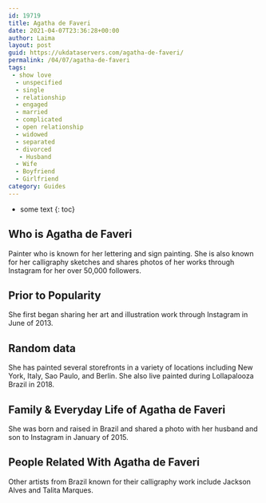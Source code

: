```yaml
---
id: 19719
title: Agatha de Faveri
date: 2021-04-07T23:36:28+00:00
author: Laima
layout: post
guid: https://ukdataservers.com/agatha-de-faveri/
permalink: /04/07/agatha-de-faveri
tags:
 - show love
  - unspecified
  - single
  - relationship
  - engaged
  - married
  - complicated
  - open relationship
  - widowed
  - separated
  - divorced
   - Husband
  - Wife
  - Boyfriend
  - Girlfriend
category: Guides
---
```


* some text
{: toc}


## Who is Agatha de Faveri
                  
                  
                  
Painter who is known for her lettering and sign painting. She is also known for her calligraphy sketches and shares photos of her works through Instagram for her over 50,000 followers. 
                  
              
            
              
            
                
                
                
## Prior to Popularity
                  
                  
                  
She first began sharing her art and illustration work through Instagram in June of 2013. 
                  
              
            
              
            
                
                
                
## Random data
                  
                  
                  
She has painted several storefronts in a variety of locations including New York, Italy, Sao Paulo, and Berlin. She also live painted during Lollapalooza Brazil in 2018. 
                  
              
            
              
            
                
                
                
## Family & Everyday Life of Agatha de Faveri
                  
                  
                  
She was born and raised in Brazil and shared a photo with her husband and son to Instagram in January of 2015. 
                  
              
            
              
            
                
                
                
## People Related With Agatha de Faveri
                  
                  
                  
Other artists from Brazil known for their calligraphy work include Jackson Alves and Talita Marques. 
                  
              
            
              
            
                
              
            
              
              
            
            
              
            
          
          
          